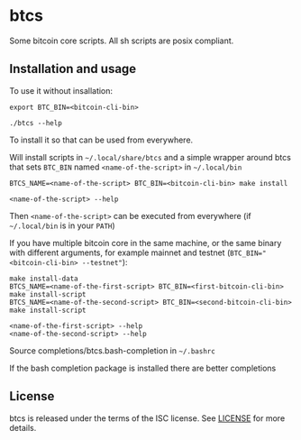 # btcs

Some bitcoin core scripts. All sh scripts are posix compliant.

## Installation and usage

To use it without insallation:
```
export BTC_BIN=<bitcoin-cli-bin>

./btcs --help
```

To install it so that can be used from everywhere.

Will install scripts in `~/.local/share/btcs` and a simple wrapper around
btcs that sets `BTC_BIN` named `<name-of-the-script>` in `~/.local/bin`
```
BTCS_NAME=<name-of-the-script> BTC_BIN=<bitcoin-cli-bin> make install

<name-of-the-script> --help
```
Then `<name-of-the-script>` can be executed from everywhere (if
`~/.local/bin` is in your `PATH`)

If you have multiple bitcoin core in the same machine, or the same
binary with different arguments, for example mainnet and testnet
(`BTC_BIN="<bitcoin-cli-bin> --testnet"`):
```
make install-data
BTCS_NAME=<name-of-the-first-script> BTC_BIN=<first-bitcoin-cli-bin> make install-script
BTCS_NAME=<name-of-the-second-script> BTC_BIN=<second-bitcoin-cli-bin> make install-script

<name-of-the-first-script> --help
<name-of-the-second-script> --help
```

Source completions/btcs.bash-completion in `~/.bashrc`

If the bash completion package is installed there are better completions

## License

btcs is released under the terms of the ISC license.
See [LICENSE](LICENSE) for more details.
